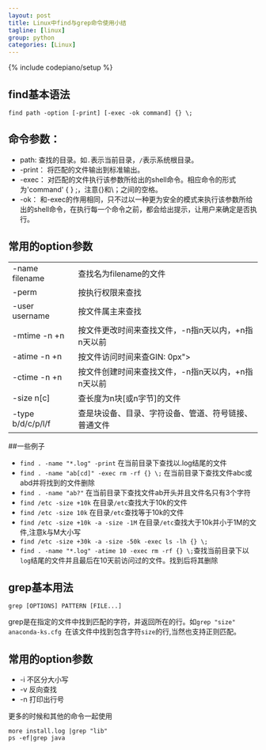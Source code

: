 ```yaml
---
layout: post
title: Linux中find与grep命令使用小结
tagline: [linux] 
group: python
categories: [Linux]
---
```

{% include codepiano/setup %}

## find基本语法

    find path -option [-print] [-exec -ok command] {} \;
    
## 命令参数：

- path: 查找的目录。如`.`表示当前目录，`/`表示系统根目录。
- -print： 将匹配的文件输出到标准输出。
- -exec： 对匹配的文件执行该参数所给出的shell命令。相应命令的形式为'command' { } \;，注意{}和\；之间的空格。
- -ok： 和-exec的作用相同，只不过以一种更为安全的模式来执行该参数所给出的shell命令，在执行每一个命令之前，都会给出提示，让用户来确定是否执行。

## 常用的option参数
<table>
<tr><td>-name   filename</td><td>查找名为filename的文件</td></tr>
<tr><td>-perm</td><td>按执行权限来查找</td></tr>
<tr><td>-user    username</td><td>按文件属主来查找</td></tr>
<tr><td>-mtime   -n +n</td><td>按文件更改时间来查找文件，-n指n天以内，+n指n天以前</td></tr>
<tr><td>-atime    -n +n</td><td>按文件访问时间来查GIN: 0px"></td></tr>
<tr><td>-ctime    -n +n</td><td>按文件创建时间来查找文件，-n指n天以内，+n指n天以前</td></tr>
<tr><td>-size      n[c]</td><td>查长度为n块[或n字节]的文件</td></tr>
<tr><td>-type    b/d/c/p/l/f</td><td>查是块设备、目录、字符设备、管道、符号链接、普通文件</td></tr>
</table>

##一些例子

- `find . -name "*.log" -print` 在当前目录下查找以.log结尾的文件
- `find . -name "ab[cd]" -exec rm -rf {} \;` 在当前目录下查找文件abc或abd并将找到的文件删除
- `find . -name "ab?"` 在当前目录下查找文件ab开头并且文件名只有3个字符
- `find /etc -size +10k` 在目录`/etc`查找大于10k的文件
- `find /etc -size 10k` 在目录`/etc`查找等于10k的文件
- `find /etc -size +10k -a -size -1M` 在目录`/etc`查找大于10k并小于1M的文件,注意k与M大小写
- `find /etc -size +30k -a -size -50k -exec ls -lh {} \;`
- `find . -name "*.log" -atime 10 -exec rm -rf {} \;`查找当前目录下以`log`结尾的文件并且最后在10天前访问过的文件。找到后将其删除


## grep基本用法

    grep [OPTIONS] PATTERN [FILE...]
    
grep是在指定的文件中找到匹配的字符，并返回所在的行。如`grep "size" anaconda-ks.cfg `在该文件中找到包含字符`size`的行,当然也支持正则匹配。

## 常用的option参数

- -i 不区分大小写
- -v 反向查找
- -n 打印出行号

更多的时候和其他的命令一起使用

    more install.log |grep "lib"
    ps -ef|grep java